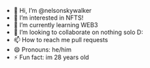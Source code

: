 - 👋 Hi, I’m @nelsonskywalker
- 👀 I’m interested in NFTS!
- 🌱 I’m currently learning WEB3
- 💞️ I’m looking to collaborate on nothing solo D:
- 📫 How to reach me pull requests
- 😄 Pronouns: he/him
- ⚡ Fun fact: im 28 years old 

<!---
nelsonskywalker/nelsonskywalker is a ✨ special ✨ repository because its `README.md` (this file) appears on your GitHub profile.
You can click the Preview link to take a look at your changes.
--->
